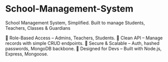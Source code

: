 # School-Management-System
School Management System, Simplified.
Built to manage Students, Teachers, Classes & Guardians

🔹 Role-Based Access – Admins, Teachers, Students.
🔹 Clean API – Manage records with simple CRUD endpoints.
🔹 Secure & Scalable – Auth, hashed passwords, MongoDB backbone.
🔹 Designed for Devs – Built with Node.js, Express, Mongoose.
